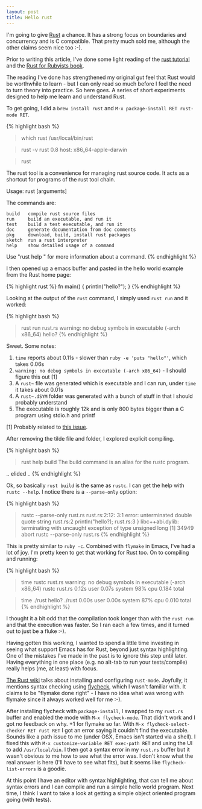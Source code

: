 ```yaml
---
layout: post
title: Hello rust
---
```


I'm going to give [Rust](http://www.rust-lang.org/) a chance. It has a
strong focus on boundaries and concurrency and is C compatible. That
pretty much sold me, although the other claims seem nice too :-).

Prior to writing this article, I've done some light reading of the
[rust tutorial](http://doc.rust-lang.org/doc/0.8/tutorial.html) and
the [Rust for Rubyists book](http://www.rustforrubyists.com/).

The reading I've done has strengthened my original gut feel that Rust
would be worthwhile to learn - but I can only read so much before I
feel the need to turn theory into practice. So here goes. A series of
short experiments designed to help me learn and understand Rust.

To get going, I did a `brew install rust` and `M-x package-install RET
rust-mode RET`.

{% highlight bash %}
> which rust
/usr/local/bin/rust

> rust -v
rust 0.8
host: x86_64-apple-darwin

> rust

The rust tool is a convenience for managing rust source code.
It acts as a shortcut for programs of the rust tool chain.

Usage:	rust <command> [arguments]

The commands are:

    build   compile rust source files
    run     build an executable, and run it
    test    build a test executable, and run it
    doc     generate documentation from doc comments
    pkg     download, build, install rust packages
    sketch  run a rust interpreter
    help    show detailed usage of a command

Use "rust help <command>" for more information about a command.
{% endhighlight %}

I then opened up a emacs buffer and pasted in the hello world example
from the Rust home page:

{% highlight rust %}
fn main() {
    println("hello?");
}
{% endhighlight %}

Looking at the output of the `rust` command, I simply used `rust run`
and it worked:

{% highlight bash %}
> rust run rust.rs
warning: no debug symbols in executable (-arch x86_64)
hello?
{% endhighlight %}

Sweet. Some notes:

1. `time` reports about 0.11s - slower than `ruby -e 'puts "hello"'`, which takes 0.06s
2. `warning: no debug symbols in executable (-arch x86_64)` - I should figure this out [1]
3. A `rust~` file was generated which is executable and I can run, under `time` it takes about 0.01s
4. A `rust~.dSYM` folder was generated with a bunch of stuff in that I should probably understand
5. The executable is roughly 12k and is only 800 bytes bigger than a C program using stdio.h and printf

[1] Probably related to [this issue](https://github.com/mozilla/rust/issues/3495).

After removing the tilde file and folder, I explored explicit compiling.

{% highlight bash %}
> rust help build
The build command is an alias for the rustc program.

.. elided ..
{% endhighlight %}

Ok, so basically `rust build` is the same as `rustc`. I can get the
help with `rustc --help`. I notice there is a `--parse-only` option:

{% highlight bash %}
> rustc --parse-only rust.rs
rust.rs:2:12: 3:1 error: unterminated double quote string
rust.rs:2     println("hello?);
rust.rs:3 }
libc++abi.dylib: terminating with uncaught exception of type unsigned long
[1]    34949 abort      rustc --parse-only rust.rs
{% endhighlight %}

This is pretty similar to `ruby -c`. Combined with `flymake` in Emacs,
I've had a lot of joy. I'm pretty keen to get that working for Rust
too. On to compiling and running:

{% highlight bash %}
> time rustc rust.rs
warning: no debug symbols in executable (-arch x86_64)
rustc rust.rs  0.12s user 0.07s system 98% cpu 0.184 total

> time ./rust
hello?
./rust  0.00s user 0.00s system 87% cpu 0.010 total
{% endhighlight %}

I thought it a bit odd that the compilation took longer than with the
`rust run` and that the execution was faster. So I ran each a few
times, and it turned out to just be a fluke :-).

Having gotten this working, I wanted to spend a little time investing
in seeing what support Emacs has for Rust, beyond just syntax
highlighting. One of the mistakes I've made in the past is to ignore
this step until later. Having everything in one place (e.g. no alt-tab
to run your tests/compile) really helps (me, at least) with focus.

[The Rust wiki](https://github.com/mozilla/rust/wiki/Doc-Emacs-Support)
talks about installing and configuring `rust-mode`. Joyfully, it
mentions syntax checking using
[flycheck](http://www.emacswiki.org/emacs/Flycheck), which I wasn't
familiar with. It claims to be "flymake done right" - I have no idea
what was wrong with flymake since it always worked well for me :-).

After installing flycheck with `package-install`, I swapped to my
`rust.rs` buffer and enabled the mode with `M-x flycheck-mode`. That
didn't work and I got no feedback on why. +1 for flymake so far. With
`M-x flycheck-select-checker RET rust RET` I got an error saying it
couldn't find the executable. Sounds like a path issue to me (under
OSX, Emacs isn't started via a shell). I fixed this with `M-x
customize-variable RET exec-path RET` and using the UI to add
`/usr/local/bin`. I then got a syntax error in my `rust.rs` buffer but
it wasn't obvious to me how to see what the error was. I don't know
what the real answer is here (I'll have to see what fits), but it
seems like `flycheck-list-errors` is a goodie.

At this point I have an editor with syntax highlighting, that can tell
me about syntax errors and I can compile and run a simple hello world
program. Next time, I think I want to take a look at getting a simple
object oriented program going (with tests).